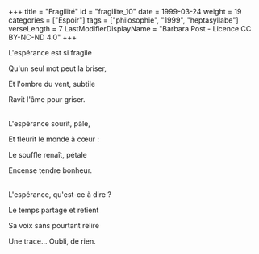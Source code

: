 +++
title = "Fragilité"
id = "fragilite_10"
date = 1999-03-24
weight = 19
categories = ["Espoir"]
tags = ["philosophie", "1999", "heptasyllabe"]
verseLength = 7
LastModifierDisplayName = "Barbara Post - Licence CC BY-NC-ND 4.0"
+++

L'espérance est si fragile

Qu'un seul mot peut la briser,

Et l'ombre du vent, subtile

Ravit l'âme pour griser.

 \
L'espérance sourit, pâle,

Et fleurit le monde à cœur :

Le souffle renaît, pétale

Encense tendre bonheur.

 \
L'espérance, qu'est-ce à dire ?

Le temps partage et retient

Sa voix sans pourtant relire

Une trace... Oubli, de rien.
